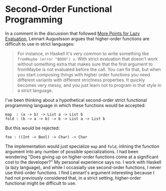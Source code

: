 # Second-Order Functional Programming

In a comment in the discussion that followed
[More Points for Lazy Evaluation](https://augustss.blogspot.com/2011/05/more-points-for-lazy-evaluation-in.html),
Lennart Augustsson argues that higher-order functions are difficult to use
in strict languages:

> For instance, in Haskell it's very common to write something like
> `fromMaybe (error "BOOO") x`. With strict evaluation that doesn't
> work without something extra that makes sure that the first argument
> to fromMaybe is not evaluated before the call. You can fix that, but
> when you start composing things with higher order functions you need
> different variants with different strictness properties. It quickly
> becomes very messy, and you just learn not to program in that style in
> a strict language.

I've been thinking about a hypothetical second-order strict functional
programming language in which these functions would be accepted:

    map  : (a -> b) -> List a -> List b
    fold : (b -> a -> b) -> b -> List a -> List b

But this would be rejected:

    foo : ((Int -> Bool) -> Char) -> Char

The implementation would just specialize `map` and `fold`, inlining the
function argument into any number of possible specializations. I had been
wondering "Does giving up on higher-order functions come at a significant
cost to the developer?" My personal experience says no. I work with Haskell
(a lazy language), and while I occasially use second-order functions, I
never use third-order functions. I find Lennart's argument interesting because
I had not previously considered that, in a strict setting, higher-order
functional might be difficult to use.
